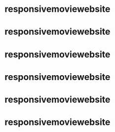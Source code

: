 # responsivemoviewebsite
# responsivemoviewebsite
# responsivemoviewebsite
# responsivemoviewebsite
# responsivemoviewebsite
# responsivemoviewebsite
